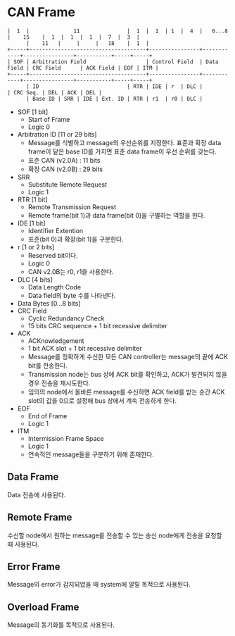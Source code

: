 # CAN Frame

```
|  1  |              11               |  1  |  1  | 1  |  4  |   0...8    |    15    |  1  |  1  |  1  |  7  |  3  |
      |    11   |     |     |   18    |  1  |
+-----+-------------------------------------+----------------+------------+----------------+-----------+-----+-----+
| SOF | Arbitration Field                   | Control Field  | Data Field | CRC Field      | ACK Field | EOF | ITM |
+-----+-------------------------------------+----------------+------------+----------------+-----------+-----+-----+
      | ID                            | RTR | IDE | r  | DLC |            | CRC Seq. | DEL | ACK | DEL |
      | Base ID | SRR | IDE | Ext. ID | RTR | r1  | r0 | DLC |
```

* SOF [1 bit]
	+ Start of Frame
	+ Logic 0
* Arbitration ID [11 or 29 bits]
	+ Message를 식별하고 message의 우선순위를 지정한다. 표준과 확장 data frame이 닽은 base ID를 가지면 표준 data frame이 우선 순위를 갖는다.
	+ 표준 CAN (v2.0A) : 11 bits
	+ 확장 CAN (v2.0B) : 29 bits
* SRR
	+ Substitute Remote Request
	+ Logic 1
* RTR [1 bit]
	+ Remote Transmission Request
	+ Remote frame(bit 1)과 data frame(bit 0)을 구별하는 역할을 한다.
* IDE [1 bit]
	+ Identifier Extention
	+ 표준(bit 0)과 확장(bit 1)을 구분한다.
* r [1 or 2 bits]
	+ Reserved bit이다.
	+ Logic 0
	+ CAN v2.0B는 r0, r1을 사용한다.
* DLC [4 bits]
	+ Data Length Code
	+ Data field의 byte 수를 나타낸다.
* Data Bytes [0...8 bits]
* CRC Field
	+ Cyclic Redundancy Check
	+ 15 bits CRC sequence + 1 bit recessive delimiter
* ACK
	+ ACKnowledgement
	+ 1 bit ACK slot + 1 bit recessive delimiter
	+ Message를 정확하게 수신한 모든 CAN controller는 message의 끝에 ACK bit를 전송한다.
	+ Transmission node는 bus 상에 ACK bit를 확인하고, ACK가 발견되지 않을 경우 전송을 재시도한다.
	+ 임의의 node에서 올바른 message를 수신하면 ACK field를 받는 순간 ACK slot의 값을 0으로 설정해 bus 상에서 계속 전송하게 한다.
* EOF
	+ End of Frame
	+ Logic 1
* ITM
	+ Intermission Frame Space
	+ Logic 1
	+ 연속적인 message들을 구분하기 위해 존재한다.

## Data Frame

Data 전송에 사용된다.

## Remote Frame

수신할 node에서 원하는 message를 전송할 수 있는 송신 node에게 전송을 요청할 때 사용된다.

## Error Frame

Message의 error가 감지되었을 때 system에 알릴 목적으로 사용된다.

## Overload Frame

Message의 동기화를 목적으로 사용된다.
